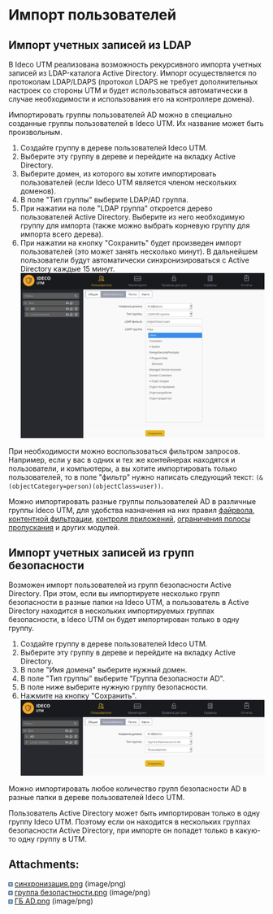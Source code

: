 # Импорт пользователей

## Импорт учетных записей из LDAP

В Ideco UTM реализована возможность рекурсивного импорта учетных записей
из LDAP-каталога Active Directory. Импорт осуществляется по протоколам
LDAP/LDAPS (протокол LDAPS не требует дополнительных настроек со стороны
UTM и будет использоваться автоматически в случае необходимости и
использования его на контроллере домена).

Импортировать группы пользователей AD можно в специально созданные
группы пользователей в Ideco UTM. Их название может быть
произвольным.

1.  Создайте группу в дереве пользователей Ideco UTM.
2.  Выберите эту группу в дереве и перейдите на вкладку Active
    Directory.
3.  Выберите домен, из которого вы хотите импортировать пользователей
    (если Ideco UTM является членом нескольких доменов).
4.  В поле "Тип группы" выберите LDAP/AD группа.
5.  При нажатии на поле "LDAP группа" откроется дерево
    пользователей Active Directory. Выберите из него
    необходимую группу для импорта (также можно выбрать корневую
    группу для импорта всего дерева).
6.  При нажатии на кнопку "Сохранить" будет произведен импорт
    пользователей (это может занять несколько минут). В
    дальнейшем пользователи будут автоматически синхронизироваться
    с Active Directory каждые 15 минут.  
    ![](attachments/6356999/11436092.png)

При необходимости можно воспользоваться фильтром запросов. Например,
если у вас в одних и тех же контейнерах находятся и пользователи, и
компьютеры, а вы хотите импортировать только пользователей, то в поле
"фильтр" нужно написать следующий текст:
`(&(objectCategory=person)(objectClass=user))`.

Можно импортировать разные группы пользователей AD в различные группы
Ideco UTM, для удобства назначения на них правил [файрвола](./Файрвол.md),
[контентной фильтрации](./Контент-фильтр.md), [контроля приложений](./Контроль_приложений.md), [ограничения полосы пропускания](./Ограничение_скорости.md) и других модулей.

## Импорт учетных записей из групп безопасности

Возможен импорт пользователей из групп безопасности Active Directory.
При этом, если вы импортируете несколько групп безопасности в разные
папки на Ideco UTM, а пользователь в Active Directory находится в
нескольких импортируемых группах безопасности, в Ideco UTM он
будет импортирован только в одну группу.

1.  Создайте группу в дереве пользователей Ideco UTM.
2.  Выберите эту группу в дереве и перейдите на вкладку Active
    Directory.
3.  В поле "Имя домена" выберите нужный домен.
4.  В поле "Тип группы" выберите "Группа безопасности AD".
5.  В поле ниже выберите нужную группу безопасности.
6.  Нажмите на кнопку "Сохранить".  
    ![](attachments/6356999/11436096.png)

Можно импортировать любое количество групп безопасности AD в разные
папки в дереве пользователей Ideco UTM.

<div>

<div>

Пользователь Active Directory может быть импортирован только в одну
группу Ideco UTM. Поэтому если он находится в нескольких группах
безопасности Active Directory, при импорте он попадет только в
какую-то одну группу в UTM.

</div>

</div>

<div class="pageSectionHeader">

## Attachments:

</div>

<div class="greybox" data-align="left">

![](images/icons/bullet_blue.gif)
[синхронизация.png](attachments/6356999/11436092.png)
(image/png)  
![](images/icons/bullet_blue.gif) [группа
безопастности.png](attachments/6356999/11436094.png)
(image/png)  
![](images/icons/bullet_blue.gif) [ГБ
AD.png](attachments/6356999/11436096.png) (image/png)  

</div>

